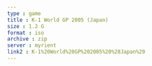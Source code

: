 ```yaml
---
type : game
title : K-1 World GP 2005 (Japan)
size : 1.2 G
format : iso
archive : zip
server : myrient
link2 : K-1%20World%20GP%202005%20%28Japan%29
---
```

